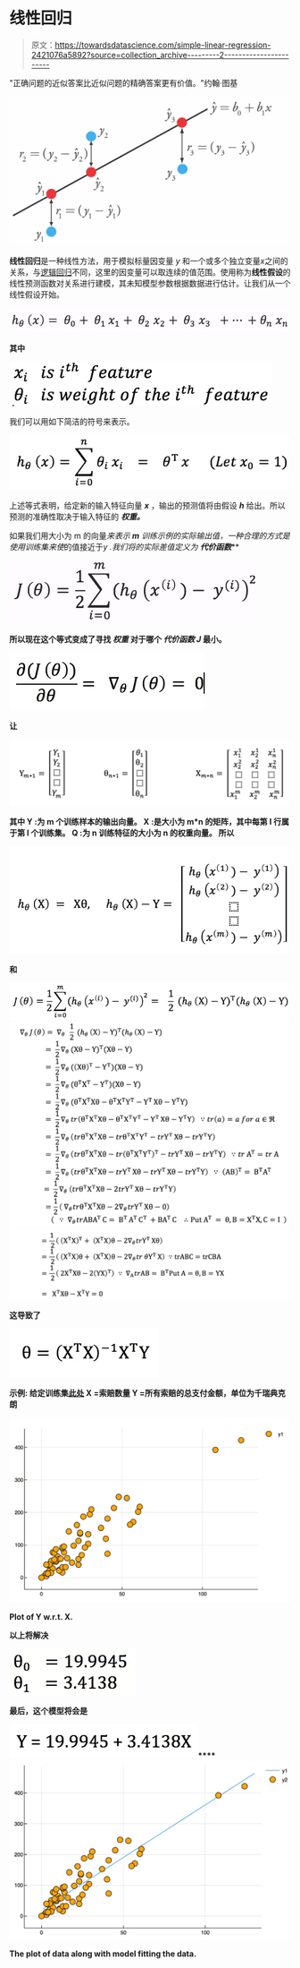 # 线性回归

> 原文：<https://towardsdatascience.com/simple-linear-regression-2421076a5892?source=collection_archive---------2----------------------->

"正确问题的近似答案比近似问题的精确答案更有价值。"约翰·图基

![](img/167e54ad51c67b433d5c8069cf0af38f.png)

**线性回归**是一种线性方法，用于模拟标量因变量 *y* 和一个或多个独立变量*x*之间的关系，与[逻辑回归](https://medium.com/@paragradke/logistic-regression-2b555e5f80e6)不同，这里的因变量可以取连续的值范围。使用称为**线性假设**的线性预测函数对关系进行建模，其未知模型参数根据数据进行估计。让我们从一个线性假设开始。

![](img/1c04279c6b1088d0f14288b745724505.png)

**其中**

![](img/ea3f35538ad97a8af5e8f02499bf9fa7.png)

我们可以用如下简洁的符号来表示。

![](img/2256763dde8d000505e96f4109b4fb3b.png)

上述等式表明，给定新的输入特征向量 ***x*** ，输出的预测值将由假设 ***h*** 给出。所以预测的准确性取决于输入特征的 ***权重。***

如果我们用大小为 m 的向量*来表示 ***m*** 训练示例的实际输出值，一种合理的方式是使用训练集来使*的值接近于*y .*我们将的实际差值定义为 ***代价函数*******

**![](img/1315419d726f1763f58ab1fb249f84e1.png)**

**所以现在这个等式变成了寻找 ***权重*** 对于哪个 ***代价函数 J*** 最小。**

**![](img/ad66171b80b1856c2f8313940f9215a8.png)**

**让**

**![](img/4dc4961e115a54b3262580394d467fa4.png)**

**其中
**Y** :为 **m 个训练样本的输出向量。
X** :是大小为 **m*n** 的矩阵，其中每第 I 行属于第 I 个训练集。
**Q** :为 **n** 训练特征的大小为 n 的权重向量。
所以**

**![](img/92044c173187db9ab4c6eddcde47360f.png)**

**和**

**![](img/9de1fddbf99c850e52af94f3ab3dfb32.png)****![](img/6650271807c44bca661c06a7d3c71b7a.png)****![](img/c73a60c13ab3c18fcf4279085e2c3f3a.png)**

**这导致了**

**![](img/13fc732d683ae7b5c338585b7fb82365.png)**

****示例:** 给定训练集[此处](http://college.cengage.com/mathematics/brase/understandable_statistics/7e/students/datasets/slr/frames/slr06.html)
X =索赔数量
Y =所有索赔的总支付金额，单位为千瑞典克朗**

**![](img/dac08f8711b44cb8203d18a906d87515.png)**

**Plot of Y w.r.t. X.**

**以上将解决**

**![](img/1c41a2b61f1cae4149bd26e4af89c8c1.png)**

**最后，这个模型将会是**

**![](img/bb192736c8d4a82e9cf9717ab6a1190f.png)****![](img/aeb5bfd4972bf54f11a35a22fc8ab3e6.png)**

**The plot of data along with model fitting the data.**